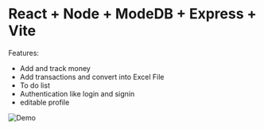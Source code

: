 # React + Node + ModeDB + Express + Vite 

Features:
- Add and track money
- Add transactions and convert into Excel File
- To do list
- Authentication like login and signin
- editable profile

![Demo](https://eorico.github.io/PortFolioEo/DemoFinance.gif)
